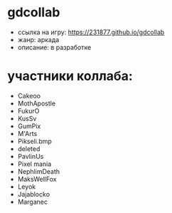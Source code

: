 # gdcollab
- ссылка на игру: https://231877.github.io/gdcollab
- жанр: аркада
- описание: в разработке

# участники коллаба:
- Cakeoo
- MothApostle
- FukurO
- KusSv
- GumPix
- M'Arts
- Pikseli.bmp
- deleted
- PavlinUs
- Pixel mania
- NephlimDeath
- MaksWellFox
- Leyok
- Jajablocko
- Marganec
